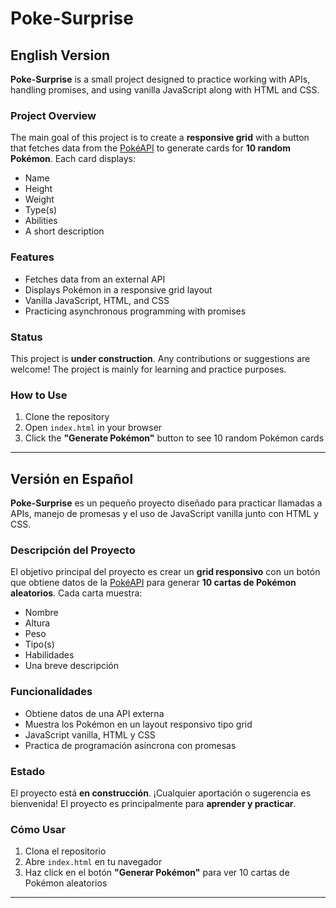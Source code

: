 # Poke-Surprise

## English Version

**Poke-Surprise** is a small project designed to practice working with APIs, handling promises, and using vanilla JavaScript along with HTML and CSS.  

### Project Overview
The main goal of this project is to create a **responsive grid** with a button that fetches data from the [PokéAPI](https://pokeapi.co/) to generate cards for **10 random Pokémon**. Each card displays:

- Name  
- Height  
- Weight  
- Type(s)  
- Abilities  
- A short description  

### Features
- Fetches data from an external API  
- Displays Pokémon in a responsive grid layout  
- Vanilla JavaScript, HTML, and CSS  
- Practicing asynchronous programming with promises  

### Status
This project is **under construction**. Any contributions or suggestions are welcome! The project is mainly for learning and practice purposes.  

### How to Use
1. Clone the repository  
2. Open `index.html` in your browser  
3. Click the **"Generate Pokémon"** button to see 10 random Pokémon cards  

---

## Versión en Español

**Poke-Surprise** es un pequeño proyecto diseñado para practicar llamadas a APIs, manejo de promesas y el uso de JavaScript vanilla junto con HTML y CSS.  

### Descripción del Proyecto
El objetivo principal del proyecto es crear un **grid responsivo** con un botón que obtiene datos de la [PokéAPI](https://pokeapi.co/) para generar **10 cartas de Pokémon aleatorios**. Cada carta muestra:

- Nombre  
- Altura  
- Peso  
- Tipo(s)  
- Habilidades  
- Una breve descripción  

### Funcionalidades
- Obtiene datos de una API externa  
- Muestra los Pokémon en un layout responsivo tipo grid  
- JavaScript vanilla, HTML y CSS  
- Practica de programación asíncrona con promesas  

### Estado
El proyecto está **en construcción**. ¡Cualquier aportación o sugerencia es bienvenida! El proyecto es principalmente para **aprender y practicar**.  

### Cómo Usar
1. Clona el repositorio  
2. Abre `index.html` en tu navegador  
3. Haz click en el botón **"Generar Pokémon"** para ver 10 cartas de Pokémon aleatorios  

---
